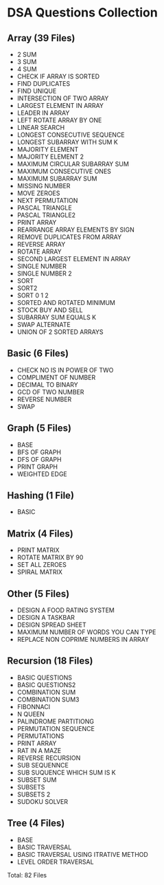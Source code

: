 # DSA Questions Collection

## Array (39 Files)
- 2 SUM
- 3 SUM
- 4 SUM
- CHECK IF ARRAY IS SORTED
- FIND DUPLICATES
- FIND UNIQUE
- INTERSECTION OF TWO ARRAY
- LARGEST ELEMENT IN ARRAY
- LEADER IN ARRAY
- LEFT ROTATE ARRAY BY ONE
- LINEAR SEARCH
- LONGEST CONSECUTIVE SEQUENCE
- LONGEST SUBARRAY WITH SUM K
- MAJORITY ELEMENT
- MAJORITY ELEMENT 2
- MAXIMUM CIRCULAR SUBARRAY SUM
- MAXIMUM CONSECUTIVE ONES
- MAXIMUM SUBARRAY SUM
- MISSING NUMBER
- MOVE ZEROES
- NEXT PERMUTATION
- PASCAL TRIANGLE
- PASCAL TRIANGLE2
- PRINT ARRAY
- REARRANGE ARRAY ELEMENTS BY SIGN
- REMOVE DUPLICATES FROM ARRAY
- REVERSE ARRAY
- ROTATE ARRAY
- SECOND LARGEST ELEMENT IN ARRAY
- SINGLE NUMBER
- SINGLE NUMBER 2
- SORT
- SORT2
- SORT 0 1 2
- SORTED AND ROTATED MINIMUM
- STOCK BUY AND SELL
- SUBARRAY SUM EQUALS K
- SWAP ALTERNATE
- UNION OF 2 SORTED ARRAYS

## Basic (6 Files)
- CHECK NO IS IN POWER OF TWO
- COMPLIMENT OF NUMBER
- DECIMAL TO BINARY
- GCD OF TWO NUMBER
- REVERSE NUMBER
- SWAP

## Graph (5 Files)
- BASE
- BFS OF GRAPH
- DFS OF GRAPH
- PRINT GRAPH
- WEIGHTED EDGE

## Hashing (1 File)
- BASIC

## Matrix (4 Files)
- PRINT MATRIX
- ROTATE MATRIX BY 90
- SET ALL ZEROES
- SPIRAL MATRIX

## Other (5 Files)
- DESIGN A FOOD RATING SYSTEM
- DESIGN A TASKBAR
- DESIGN SPREAD SHEET
- MAXIMUM NUMBER OF WORDS YOU CAN TYPE
- REPLACE NON COPRIME NUMBERS IN ARRAY

## Recursion (18 Files)
- BASIC QUESTIONS
- BASIC QUESTIONS2
- COMBINATION SUM
- COMBINATION SUM3
- FIBONNACI
- N QUEEN
- PALINDROME PARTITIONG
- PERMUTATION SEQUENCE
- PERMUTATIONS
- PRINT ARRAY
- RAT IN A MAZE
- REVERSE RECURSION
- SUB SEQUENNCE
- SUB SUQUENCE WHICH SUM IS K
- SUBSET SUM
- SUBSETS
- SUBSETS 2
- SUDOKU SOLVER

## Tree (4 Files)
- BASE
- BASIC TRAVERSAL
- BASIC TRAVERSAL USING ITRATIVE METHOD
- LEVEL ORDER TRAVERSAL

Total: 82 Files